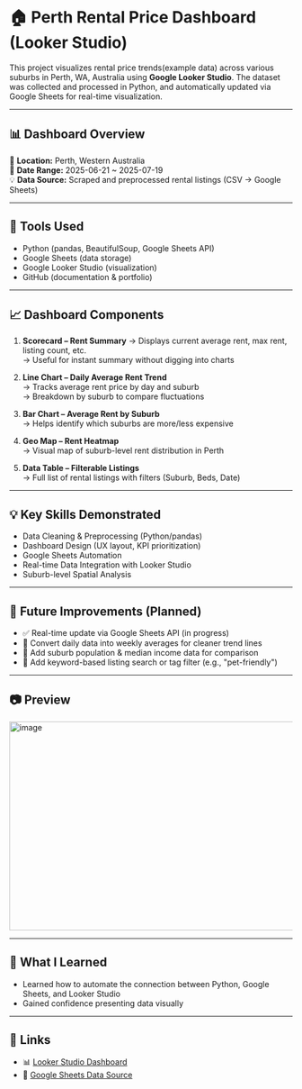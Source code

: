 # 🏠 Perth Rental Price Dashboard (Looker Studio)

This project visualizes rental price trends(example data) across various suburbs in Perth, WA, Australia using **Google Looker Studio**. 
The dataset was collected and processed in Python, and automatically updated via Google Sheets for real-time visualization.

---

## 📊 Dashboard Overview

📍 **Location:** Perth, Western Australia  
📅 **Date Range:** 2025-06-21 ~ 2025-07-19  
💡 **Data Source:** Scraped and preprocessed rental listings (CSV → Google Sheets)

---

## 🔧 Tools Used

- Python (pandas, BeautifulSoup, Google Sheets API)
- Google Sheets (data storage)
- Google Looker Studio (visualization)
- GitHub (documentation & portfolio)

---

## 📈 Dashboard Components
1. **Scorecard – Rent Summary**
   → Displays current average rent, max rent, listing count, etc.  
   → Useful for instant summary without digging into charts

2. **Line Chart – Daily Average Rent Trend**  
   → Tracks average rent price by day and suburb  
   → Breakdown by suburb to compare fluctuations

3. **Bar Chart – Average Rent by Suburb**  
   → Helps identify which suburbs are more/less expensive

4. **Geo Map – Rent Heatmap**  
   → Visual map of suburb-level rent distribution in Perth

5. **Data Table – Filterable Listings**  
   → Full list of rental listings with filters (Suburb, Beds, Date)

---

## 💡 Key Skills Demonstrated

- Data Cleaning & Preprocessing (Python/pandas)
- Dashboard Design (UX layout, KPI prioritization)
- Google Sheets Automation
- Real-time Data Integration with Looker Studio
- Suburb-level Spatial Analysis

---

## 📌 Future Improvements (Planned)

- ✅ Real-time update via Google Sheets API (in progress)
- 📅 Convert daily data into weekly averages for cleaner trend lines
- 📍 Add suburb population & median income data for comparison
- 🔎 Add keyword-based listing search or tag filter (e.g., "pet-friendly")

---

## 📷 Preview
<img width="776" height="371" alt="image" src="https://github.com/user-attachments/assets/c745070f-d925-4881-b541-c483bbf4b96b" />

---

## 🧠 What I Learned

- Learned how to automate the connection between Python, Google Sheets, and Looker Studio
- Gained confidence presenting data visually

---

## 🔗 Links

- 📊 [Looker Studio Dashboard](https://lookerstudio.google.com/reporting/795a4d98-ce0a-4ad7-b5dc-427aa9c6ea88)
- 📁 [Google Sheets Data Source](https://docs.google.com/spreadsheets/d/1WaefRTd1cMs5OMt0HkGbkMg2tNn7vuFjHOJ84Nzn1sk/edit?usp=sharing)

